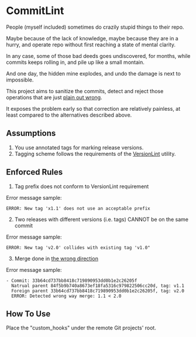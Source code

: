 # CommitLint

People (myself included) sometimes do crazily stupid things to their repo.

Maybe because of the lack of knowledge, maybe because they are in a hurry, and
operate repo without first reaching a state of mental clarity.

In any case, some of those bad deeds goes undiscovered, for months, while
commits keeps rolling in, and pile up like a small montain.

And one day, the hidden mine explodes, and undo the damage is next to impossible.

This project aims to sanitize the commits, detect and reject those operations that
are just [plain out wrong](#enforced-rules).

It exposes the problem early so that correction are relatively painless, at least
compared to the alternatives described above.

## Assumptions

1. You use annotated tags for marking release versions.
2. Tagging scheme follows the requirements of the [VersionLint](https://github.com/Adam5Wu/VersionLint) utility.

## Enforced Rules

1. Tag prefix does not conform to VersionLint requirement

  Error message sample:
  ```
  ERROR: New tag 'x1.1' does not use an acceptable prefix
  ```
2. Two releases with different versions (i.e. tags) CANNOT be on the same commit

  Error message sample:
  ```
  ERROR: New tag 'v2.0' collides with existing tag 'v1.0"
  ```
3. Merge done in [the wrong direction](http://www.bradapp.com/acme/branching/pitfalls.html#WrongWayMerge)

  Error message sample:
  ```
  - Commit: 33b64cd737bb8418c719890953dd0b1e2c26205f
    Natrual parent 84f5b9b740a8673ef18fa5316c979822506cc20d, tag: v1.1
    Foreign parent 33b64cd737bb8418c719890953dd0b1e2c26205f, tag: v2.0
    ERROR: Detected wrong way merge: 1.1 < 2.0
  ```
  
## How To Use

Place the "custom_hooks" under the remote Git projects' root.
